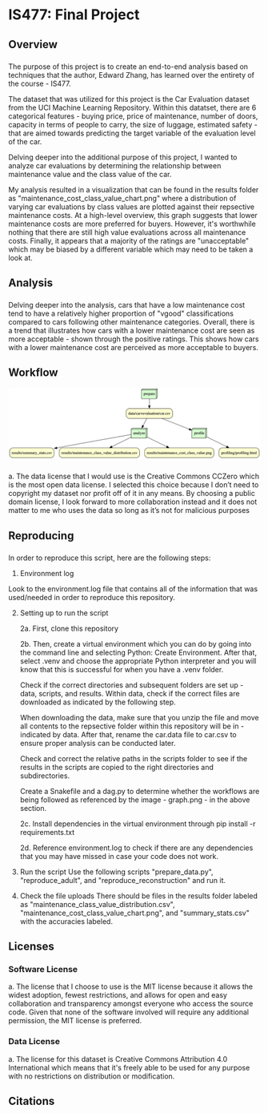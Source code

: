 # IS477: Final Project

## Overview

### 
The purpose of this project is to create an end-to-end analysis based on techniques that the author, Edward Zhang, has learned over the entirety of the course - IS477. 

The dataset that was utilized for this project is the Car Evaluation dataset from the UCI Machine Learning Repository. Within this datatset, there are 6 categorical features - buying price, price of maintenance, number of doors, capacity in terms of people to carry, the size of luggage, estimated safety - that are aimed towards predicting the target variable of the evaluation level of the car. 

Delving deeper into the additional purpose of this project, I wanted to analyze car evaluations by determining the relationship between maintenance value and the class value of the car.

My analysis resulted in a visualization that can be found in the results folder as "maintenance_cost_class_value_chart.png" where a distribution of varying car evaluations by class values are plotted against their repsective maintenance costs. At a high-level overview, this graph suggests that lower maintenance costs are more preferred for buyers. However, it's worthwhile nothing that there are still high value evaluations across all maintenance costs. Finally, it appears that a majority of the ratings are "unacceptable" which may be biased by a different variable which may need to be taken a look at.

## Analysis

###
Delving deeper into the analysis, cars that have a low maintenance cost tend to have a relatively higher proportion of "vgood" classifications compared to cars following other maintenance categories. Overall, there is a trend that illustrates how cars with a lower maintenance cost are seen as more acceptable - shown through the positive ratings. This shows how cars with a lower maintenance cost are perceived as more acceptable to buyers.


## Workflow

![Alt text](graph.png)

### 
a.	The data license that I would use is the Creative Commons CCZero which is the most open data license. I selected this choice because I don’t need to copyright my dataset nor profit off of it in any means. By choosing a public domain license, I look forward to more collaboration instead and it does not matter to me who uses the data so long as it’s not for malicious purposes

## Reproducing

###
In order to reproduce this script, here are the following steps:

1. Environment log
    
Look to the environment.log file that contains all of the information that was used/needed in order to reproduce this repository. 

2. Setting up to run the script

    2a. First, clone this repository 

    2b. Then, create a virtual environment which you can do by going into the command line and selecting Python: Create Environment. After that, select .venv and choose the appropriate Python interpreter and you will know that this is successful for when you have a .venv folder. 

    Check if the correct directories and subsequent folders are set up - data, scripts, and results. Within data, check if the correct files are downloaded as indicated by the following step. 

    When downloading the data, make sure that you unzip the file and move all contents to the repsective folder within this repository will be in - indicated by data. After that, rename the car.data file to car.csv to ensure proper analysis can be conducted later. 


    Check and correct the relative paths in the scripts folder to see if the results in the scripts are copied to the right directories and subdirectories. 

    Create a Snakefile and a dag.py to determine whether the workflows are being followed as referenced by the image - graph.png - in the above section.

    2c. Install dependencies in the virtual environment through pip install -r requirements.txt

    2d. Reference environment.log to check if there are any dependencies that you may have missed in case your code does not work. 

3. Run the script
Use the following scripts "prepare_data.py", "reproduce_adult", and "reproduce_reconstruction" and run it. 

4. Check the file uploads
There should be files in the results folder labeled as "maintenance_class_value_distribution.csv", "maintenance_cost_class_value_chart.png", and "summary_stats.csv" with the accuracies labeled. 

## Licenses

### Software License
a.	The license that I choose to use is the MIT license because it allows the widest adoption, fewest restrictions, and allows for open and easy collaboration and transparency amongst everyone who access the source code. Given that none of the software involved will require any additional permission, the MIT license is preferred. 

### Data License
a. The license for this dataset is Creative Commons Attribution 4.0 International which means that it's freely able to be used for any purpose with no restrictions on distribution or modification.

## Citations

###
